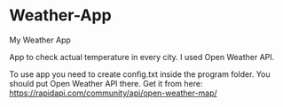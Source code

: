 # Weather-App
My Weather App

App to check actual temperature in every city. I used Open Weather API.

To use app you need to create config.txt inside the program folder. You should put Open Weather API there. Get it from here: https://rapidapi.com/community/api/open-weather-map/
